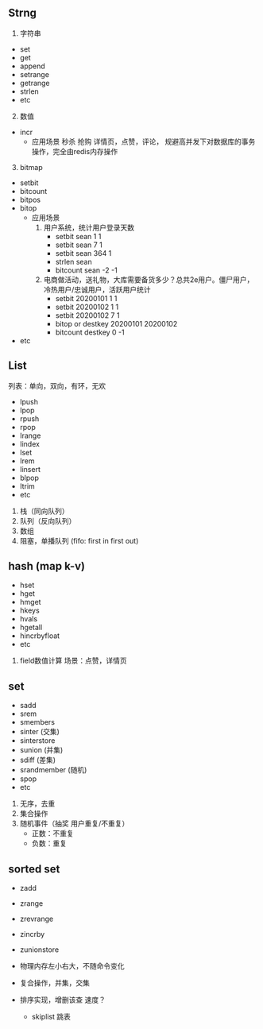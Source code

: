 ## Strng

1. 字符串

- set
- get
- append
- setrange
- getrange
- strlen
- etc

2. 数值

- incr
    - 应用场景 秒杀 抢购 详情页，点赞，评论， 规避高并发下对数据库的事务操作，完全由redis内存操作

3. bitmap

- setbit
- bitcount
- bitpos
- bitop
    - 应用场景
        1. 用户系统，统计用户登录天数 
            - setbit sean 1 1
            - setbit sean 7 1
            - setbit sean 364 1
            - strlen sean
            - bitcount sean -2 -1
        2. 电商做活动，送礼物，大库需要备货多少？总共2e用户。僵尸用户，冷热用户/忠诚用户，活跃用户统计
            - setbit 20200101 1 1
            - setbit 20200102 1 1
            - setbit 20200102 7 1
            - bitop or destkey 20200101 20200102
            - bitcount destkey 0 -1
- etc

## List

列表：单向，双向，有环，无欢
- lpush
- lpop
- rpush
- rpop
- lrange
- lindex
- lset
- lrem
- linsert
- blpop
- ltrim
- etc

1. 栈（同向队列）
2. 队列（反向队列）
3. 数组
4. 阻塞，单播队列 (fifo: first in first out)

## hash (map k-v)

- hset
- hget
- hmget
- hkeys
- hvals
- hgetall
- hincrbyfloat
- etc

1. field数值计算 场景：点赞，详情页

## set

- sadd
- srem
- smembers
- sinter (交集)
- sinterstore
- sunion (并集)
- sdiff (差集)
- srandmember (随机)
- spop
- etc

1. 无序，去重
2. 集合操作
3. 随机事件（抽奖 用户重复/不重复）
    - 正数：不重复
    - 负数：重复

## sorted set

- zadd
- zrange
- zrevrange
- zincrby
- zunionstore

- 物理内存左小右大，不随命令变化
- 复合操作，并集，交集
- 排序实现，增删该查 速度？ 
    - skiplist 跳表

